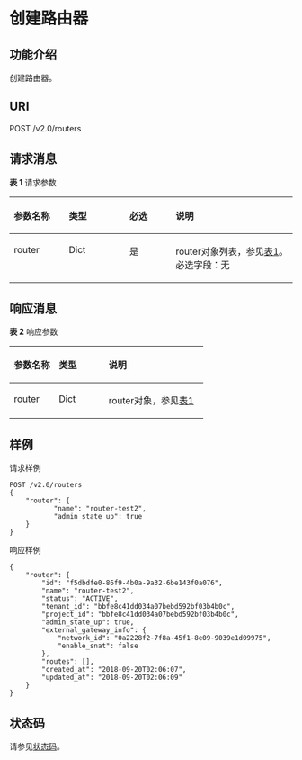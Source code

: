 # 创建路由器<a name="ZH-CN_TOPIC_0060495815"></a>

## 功能介绍<a name="section54866008205757"></a>

创建路由器。

## URI<a name="section437105205757"></a>

POST /v2.0/routers

## 请求消息<a name="section56558784205757"></a>

**表 1**  请求参数

<a name="table17858782205757"></a>
<table><thead align="left"><tr id="row29195524205757"><th class="cellrowborder" valign="top" width="19.388061193880613%" id="mcps1.2.5.1.1"><p id="p16027205205757"><a name="p16027205205757"></a><a name="p16027205205757"></a>参数名称</p>
</th>
<th class="cellrowborder" valign="top" width="21.42785721427857%" id="mcps1.2.5.1.2"><p id="p23135223205757"><a name="p23135223205757"></a><a name="p23135223205757"></a>类型</p>
</th>
<th class="cellrowborder" valign="top" width="16.328367163283673%" id="mcps1.2.5.1.3"><p id="p62013761205757"><a name="p62013761205757"></a><a name="p62013761205757"></a>必选</p>
</th>
<th class="cellrowborder" valign="top" width="42.85571442855714%" id="mcps1.2.5.1.4"><p id="p57058764205757"><a name="p57058764205757"></a><a name="p57058764205757"></a>说明</p>
</th>
</tr>
</thead>
<tbody><tr id="row58357184205757"><td class="cellrowborder" valign="top" width="19.388061193880613%" headers="mcps1.2.5.1.1 "><p id="p29311427205757"><a name="p29311427205757"></a><a name="p29311427205757"></a>router</p>
</td>
<td class="cellrowborder" valign="top" width="21.42785721427857%" headers="mcps1.2.5.1.2 "><p id="p25415424205757"><a name="p25415424205757"></a><a name="p25415424205757"></a>Dict</p>
</td>
<td class="cellrowborder" valign="top" width="16.328367163283673%" headers="mcps1.2.5.1.3 "><p id="p45383453205757"><a name="p45383453205757"></a><a name="p45383453205757"></a>是</p>
</td>
<td class="cellrowborder" valign="top" width="42.85571442855714%" headers="mcps1.2.5.1.4 "><p id="p52181058205757"><a name="p52181058205757"></a><a name="p52181058205757"></a>router对象列表，参见<a href="路由器API简介-OpenStack.md#table24153696181443">表1</a>。必选字段：无</p>
</td>
</tr>
</tbody>
</table>

## 响应消息<a name="section56374749205757"></a>

**表 2**  响应参数

<a name="table2951934205757"></a>
<table><thead align="left"><tr id="row46218389205757"><th class="cellrowborder" valign="top" width="23.169999999999998%" id="mcps1.2.4.1.1"><p id="p52702038205757"><a name="p52702038205757"></a><a name="p52702038205757"></a>参数名称</p>
</th>
<th class="cellrowborder" valign="top" width="25.61%" id="mcps1.2.4.1.2"><p id="p41006687205757"><a name="p41006687205757"></a><a name="p41006687205757"></a>类型</p>
</th>
<th class="cellrowborder" valign="top" width="51.22%" id="mcps1.2.4.1.3"><p id="p5443692205757"><a name="p5443692205757"></a><a name="p5443692205757"></a>说明</p>
</th>
</tr>
</thead>
<tbody><tr id="row38285887205757"><td class="cellrowborder" valign="top" width="23.169999999999998%" headers="mcps1.2.4.1.1 "><p id="p14149114205757"><a name="p14149114205757"></a><a name="p14149114205757"></a>router</p>
</td>
<td class="cellrowborder" valign="top" width="25.61%" headers="mcps1.2.4.1.2 "><p id="p5227590205757"><a name="p5227590205757"></a><a name="p5227590205757"></a>Dict</p>
</td>
<td class="cellrowborder" valign="top" width="51.22%" headers="mcps1.2.4.1.3 "><p id="p5591471205757"><a name="p5591471205757"></a><a name="p5591471205757"></a>router对象，参见<a href="路由器API简介-OpenStack.md#table24153696181443">表1</a></p>
</td>
</tr>
</tbody>
</table>

## 样例<a name="section50323245205757"></a>

请求样例

```
POST /v2.0/routers 
{
    "router": {
           "name": "router-test2",
           "admin_state_up": true
    }
}
```

响应样例

```
{
    "router": {
        "id": "f5dbdfe0-86f9-4b0a-9a32-6be143f0a076",
        "name": "router-test2",
        "status": "ACTIVE",
        "tenant_id": "bbfe8c41dd034a07bebd592bf03b4b0c",
        "project_id": "bbfe8c41dd034a07bebd592bf03b4b0c",
        "admin_state_up": true,
        "external_gateway_info": {
            "network_id": "0a2228f2-7f8a-45f1-8e09-9039e1d09975",
            "enable_snat": false
        },
        "routes": [],
        "created_at": "2018-09-20T02:06:07",
        "updated_at": "2018-09-20T02:06:09"
    }
}
```

## 状态码<a name="section10470352390"></a>

请参见[状态码](状态码.md)。

